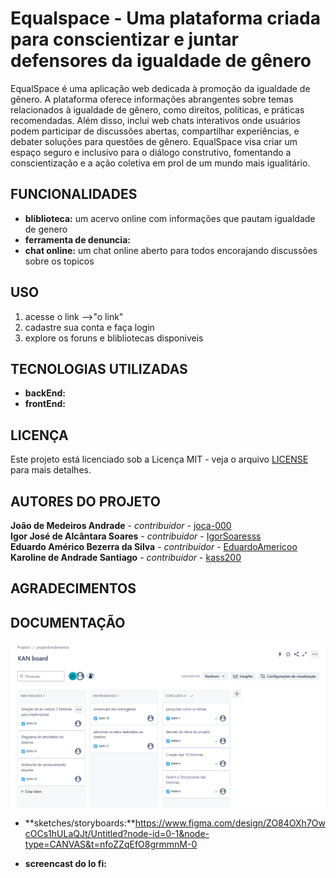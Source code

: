 # Equalspace - Uma plataforma criada para conscientizar e juntar defensores da igualdade de gênero

EqualSpace é uma aplicação web dedicada à promoção da igualdade de gênero. A plataforma oferece informações abrangentes sobre temas relacionados à igualdade de gênero, como direitos, políticas, e práticas recomendadas. Além disso, inclui web chats interativos onde usuários podem participar de discussões abertas, compartilhar experiências, e debater soluções para questões de gênero. EqualSpace visa criar um espaço seguro e inclusivo para o diálogo construtivo, fomentando a conscientização e a ação coletiva em prol de um mundo mais igualitário.

## FUNCIONALIDADES

- **bliblioteca:** um acervo online com informações que pautam igualdade de genero
- **ferramenta de denuncia:** 
- **chat online:** um chat online aberto para todos encorajando discussões sobre os topicos

## USO

1. acesse o link -->"o link"
2. cadastre sua conta e faça login
3. explore os foruns e blibliotecas disponiveis

## TECNOLOGIAS UTILIZADAS

- **backEnd:**
- **frontEnd:**

## LICENÇA

Este projeto está licenciado sob a Licença MIT - veja o arquivo [LICENSE](LICENSE) para mais detalhes.

## AUTORES DO PROJETO

**João de Medeiros Andrade** - *contribuidor* - [joca-000](https://github.com/joca-000)\
**Igor José de Alcântara Soares** - *contribuidor* - [IgorSoaresss](https://github.com/IgorSoaresss)\
**Eduardo Américo Bezerra da Silva** - *contribuidor* - [EduardoAmericoo](https://github.com/EduardoAmericoo)\
**Karoline de Andrade Santiago** - *contribuidor* - [kass200](https://github.com/kass200)

## AGRADECIMENTOS

## DOCUMENTAÇÃO

![jira](imagens/jira.png)

 - **sketches/storyboards:**https://www.figma.com/design/ZO84OXh7OwcOCs1hULaQJt/Untitled?node-id=0-1&node-type=CANVAS&t=nfoZZqEfO8grmmnM-0

 - **screencast do lo fi:**

